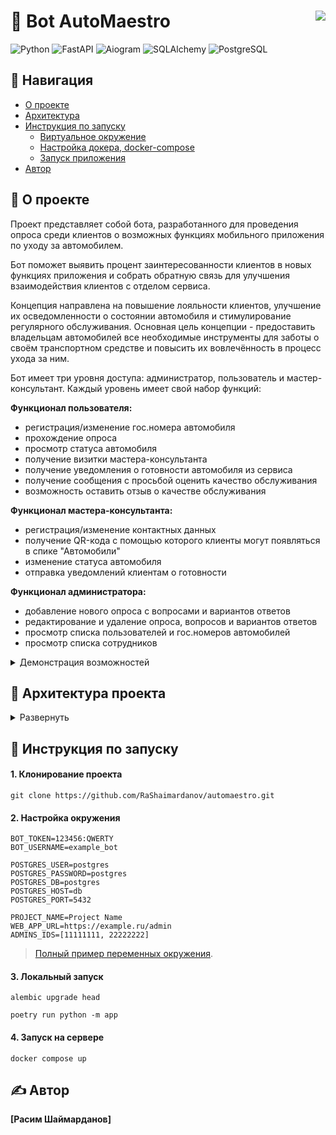  # 🤖 Bot AutoMaestro <img src="https://github.com/user-attachments/assets/360c6c27-8ae2-4add-a3ed-b74b3b6d0f30" align="right" />
![Python](https://img.shields.io/badge/Python-3776AB?style=for-the-badge&logo=python&logoColor=white) ![FastAPI](https://img.shields.io/badge/FastAPI-005571?style=for-the-badge&logoColor=white&logo=fastapi) ![Aiogram](https://img.shields.io/badge/Aiogram-005571?style=for-the-badge&logoColor=white&logo=bitrise&color=12497F) ![SQLAlchemy](https://img.shields.io/badge/SQLAlchemy-005571?style=for-the-badge&logo=sqlalchemy&logoColor=white) ![PostgreSQL](https://img.shields.io/badge/PostgreSQL-316192?style=for-the-badge&logoColor=white&logo=postgresql)
## 📝 Навигация
- [О проекте](#thinking-о-проекте)
- [Архитектура](#hamburger-архитектура-проекта)
- [Инструкция по запуску](#rocket-инструкция-по-запуску)
    -  [Виртуальное окружение](#настройка-окружения)
    -  [Настройка докера, docker-compose](#settings-docker-docker-compose)
    -  [Запуск приложения](#запуск)
- [Автор](#writing_hand-автор)

## :thinking: О проекте
Проект представляет собой бота, разработанного для проведения опроса среди клиентов о возможных функциях мобильного приложения по уходу за автомобилем.

Бот поможет выявить процент заинтересованности клиентов в новых функциях приложения и собрать обратную связь для улучшения взаимодействия клиентов с отделом сервиса.

Концепция направлена на повышение лояльности клиентов, улучшение их осведомленности о состоянии автомобиля и стимулирование регулярного обслуживания. Основная цель концепции - предоставить владельцам автомобилей все необходимые инструменты для заботы о своём транспортном средстве и повысить их вовлечённость в процесс ухода за ним.

Бот имеет три уровня доступа: администратор, пользователь и мастер-консультант. Каждый уровень имеет свой набор функций:

**Функционал пользователя:**
- регистрация/изменение гос.номера автомобиля
- прохождение опроса
- просмотр статуса автомобиля
- получение визитки мастера-консультанта
- получение уведомления о готовности автомобиля из сервиса
- получение сообщения с просьбой оценить качество обслуживания
- возможность оставить отзыв о качестве обслуживания

**Функционал мастера-консультанта:**
- регистрация/изменение контактных данных
- получение QR-кода с помощью которого клиенты могут появляться в спике "Автомобили"
- изменение статуса автомобиля
- отправка уведомлений клиентам о готовности

**Функционал администратора:**
- добавление нового опроса с вопросами и вариантов ответов
- редактирование и удаление опроса, вопросов и вариантов ответов
- просмотр списка пользователей и гос.номеров автомобилей
- просмотр списка сотрудников

<details>
<summary>Демонстрация возможностей</summary>
 <video src='https://github.com/user-attachments/assets/590705c7-1d72-4d7d-9b44-1a6a17d22496'/></video>
  _______________
 <video src='https://github.com/user-attachments/assets/c92bb6ae-2b30-40b5-94c0-ea2323ad8bdd'/></video>
 ______________
 <video src='https://github.com/user-attachments/assets/a9f1c7ec-d120-4ea4-90bc-41e622cca5d5'/></video>
</details>

## :hamburger: Архитектура проекта
<details>
<summary>Развернуть</summary>

```
.
├── alembic
│   ├── env.py
│   ├── README
│   ├── script.py.mako
│   └── versions
│       └── 1072eee61acc_first_migration.py
├── alembic.ini
├── app
│   ├── bot
│   │   ├── bot.py
│   │   ├── dp.py
│   │   ├── handlers
│   │   │   └── admin.py
│   │   ├── keyboards
│   │   │   └── inline
│   │   │       ├── base.py
│   │   │       ├── employee.py
│   │   │       ├── __init__.py
│   │   │       ├── poll.py
│   │   │       └── user.py
│   │   ├── middlewares
│   │   │   ├── chat_type.py
│   │   │   ├── database.py
│   │   │   └── lang.py
│   │   ├── scenes
│   │   │   ├── employee
│   │   │   │   ├── main_menu.py
│   │   │   │   ├── profile.py
│   │   │   │   ├── register.py
│   │   │   │   └── work.py
│   │   │   ├── mixins.py
│   │   │   ├── poll.py
│   │   │   ├── start.py
│   │   │   └── user
│   │   │       ├── estimations.py
│   │   │       ├── main_menu.py
│   │   │       ├── notifications.py
│   │   │       ├── profile.py
│   │   │       ├── register.py
│   │   │       └── send_vcard.py
│   │   └── utils
│   │       ├── callback_data.py
│   │       └── enums.py
│   ├── core
│   │   ├── config.py
│   │   ├── constants.py
│   │   ├── logger.py
│   │   └── paths.py
│   ├── database
│   │   ├── models
│   │   │   ├── base.py
│   │   │   ├── car.py
│   │   │   ├── mixins.py
│   │   │   ├── poll.py
│   │   │   ├── user.py
│   │   │   └── visit.py
│   │   ├── repo
│   │   │   ├── base.py
│   │   │   ├── car.py
│   │   │   ├── employee.py
│   │   │   ├── poll.py
│   │   │   ├── requests.py
│   │   │   ├── user.py
│   │   │   └── visit.py
│   │   └── setup.py
│   ├── __main__.py
│   ├── resources
│   │   ├── data
│   │   │   ├── images
│   │   │   ├── qrcodes
│   │   │   │   └── logo.jpg
│   │   │   └── voices
│   │   └── locales
│   │       └── ru.ftl
│   ├── services
│   │   ├── fluent.py
│   │   └── tasks
│   │       ├── apps.py
│   │       └── messages.py
│   ├── utils
│   │   ├── enums.py
│   │   ├── gen_qrcode.py
│   │   ├── send_message.py
│   │   └── speech_to_text.py
│   └── web
│       ├── api
│       │   ├── endpoints
│       │   │   └──  admin
│       │   │       ├── main.py
│       │   │       └── poll.py
│       │   ├── routers.py
│       │   ├── utils.py
│       │    validators.py
│       ├── app.py
│       ├── middlewares
│       │   └── telegram.py
│       └── templates
│           ├── admin
│           │   ├── base.html
│           │   ├── employees.html
│           │   ├── index.html
│           │   ├── poll
│           │   │   ├── add.html
│           │   │   ├── detail.html
│           │   │   ├── list.html
│           │   │   └── update.html
│           │   ├── question
│           │   │   ├── add.html
│           │   │   ├── detail.html
│           │   │   ├── list.html
│           │   │   ├── options.html
│           │   │   └── update.html
│           │   └── users.html
│           ├── index.html
│           └── static
│               ├── context.js
│               ├── images
│               │   └── logo_shadow.jpg
│               └── style.css
├── docker-compose.yml
├── Dockerfile
├── pyproject.toml
└── requirements.txt
```

</details>

## :rocket: Инструкция по запуску
#### 1. Клонирование проекта
```
git clone https://github.com/RaShaimardanov/automaestro.git
```

#### 2. Настройка окружения 
```
BOT_TOKEN=123456:QWERTY
BOT_USERNAME=example_bot

POSTGRES_USER=postgres
POSTGRES_PASSWORD=postgres
POSTGRES_DB=postgres
POSTGRES_HOST=db
POSTGRES_PORT=5432

PROJECT_NAME=Project Name
WEB_APP_URL=https://example.ru/admin
ADMINS_IDS=[11111111, 22222222]
```
> [Полный пример переменных окружения](.env.example).
#### 3. Локальный запуск
```
alembic upgrade head
```
```
poetry run python -m app
```
#### 4. Запуск на сервере
```
docker compose up
```

## :writing_hand: Автор
**[Расим Шаймарданов]**
